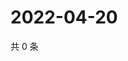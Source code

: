 # 2022-04-20

共 0 条

<!-- BEGIN WEIBO -->
<!-- 最后更新时间 Wed Apr 20 2022 17:01:27 GMT+0800 (China Standard Time) -->

<!-- END WEIBO -->
